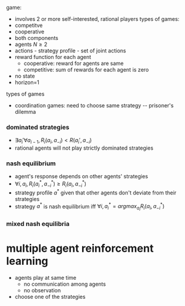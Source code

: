 game: 
- involves 2 or more self-interested, rational players
types of games:
- competitve
- cooperative
- both
components
- agents $N \ge 2$
- actions - strategy profile - set of joint actions
- reward function for each agent
	- cooperative: reward for agents are same
	- competitive: sum of rewards for each agent is zero
- no state
- horizon=1

types of games
 - coordination games: need to choose same strategy -- prisoner's dilemma

### dominated strategies
- $\exists a_i' \forall a_{i-1},R_i(a_i, a_{-i}) < R(a_i',a_{-i})$
- rational agents will not play strictly dominated strategies

### nash equilibrium
- agent's response depends on other agents' strategies
- $\forall i, a_i, R_i(a_i^*,a_{-i}^*) \ge R_i(a_i,a_{-i}^*)$
- strategy profile $a^*$ given that other agents don't deviate from their strategies
- strategy $a^*$ is nash equilibrium iff $\forall i, a_i^*=argmax_{a_i}R_i(a_i,a_{-i}^*)$

### mixed nash equilibria

# multiple agent reinforcement learning
- agents play at same time
	- no communication among agents
	- no observation
- choose one of the strategies